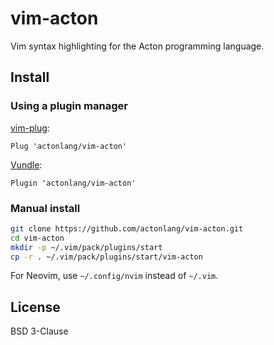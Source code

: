 # vim-acton

Vim syntax highlighting for the Acton programming language.

## Install

### Using a plugin manager

[vim-plug](https://github.com/junegunn/vim-plug):
```vim
Plug 'actonlang/vim-acton'
```

[Vundle](https://github.com/VundleVim/Vundle.vim):
```vim
Plugin 'actonlang/vim-acton'
```

### Manual install

```bash
git clone https://github.com/actonlang/vim-acton.git
cd vim-acton
mkdir -p ~/.vim/pack/plugins/start
cp -r . ~/.vim/pack/plugins/start/vim-acton
```

For Neovim, use `~/.config/nvim` instead of `~/.vim`.

## License

BSD 3-Clause
